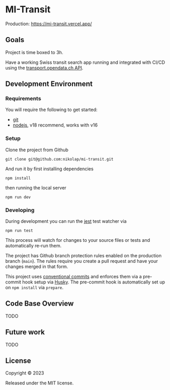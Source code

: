 # MI-Transit

Production: https://mi-transit.vercel.app/

## Goals

Project is time boxed to 3h.

Have a working Swiss transit search app running and integrated with CI/CD using
the [transport.opendata.ch API](https://transport.opendata.ch/docs.html).

## Development Environment

### Requirements

You will require the following to get started:

- [git](https://git-scm.com/)
- [nodejs](https://nodejs.org/), v18 recommend, works with v16

### Setup

Clone the project from Github

    git clone git@github.com:nikolap/mi-transit.git

And run it by first installing dependencies

    npm install

then running the local server

    npm run dev

### Developing

During development you can run the [jest](https://jestjs.io/) test watcher via

    npm run test

This process will watch for changes to your source files or tests and automatically re-run them.

The project has Github branch protection rules enabled on the production branch (`main`). The rules require you create a
pull request and have your changes merged in that form.

This project uses [conventional commits](https://www.conventionalcommits.org/en/v1.0.0/) and enforces them via a
pre-commit hook setup via [Husky](https://github.com/typicode/husky). The pre-commit hook is automatically set up
on `npm install` via `prepare`.

## Code Base Overview

TODO

## Future work

TODO

## License

Copyright © 2023

Released under the MIT license.
